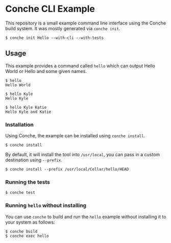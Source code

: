 # Conche CLI Example

This repository is a small example command line interface using the Conche
build system. It was mostly generated via `conche init`.

```shell
$ conche init Hello --with-cli --with-tests
```

## Usage

This example provides a command called `hello` which can output Hello World
or Hello and some given names.

```shell
$ hello
Hello World

$ hello Kyle
Hello Kyle

$ hello Kyle Katie
Hello Kyle and Katie
```

### Installation

Using Conche, the example can be installed using `conche install`.

```shell
$ conche install
```

By default, it will install the tool into `/usr/local`, you can pass in a
custom destination using `--prefix`.

```shell
$ conche install --prefix /usr/local/Cellar/hello/HEAD
```

### Running the tests

```shell
$ conche test
```

### Running `hello` without installing

You can use `conche` to build and run the `hello` example without
installing it to your system as follows:

```shell
$ conche build
$ conche exec hello
```
